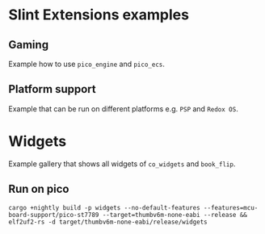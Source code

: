 # Slint Extensions examples

## Gaming

Example how to use `pico_engine` and `pico_ecs`.

## Platform support

Example that can be run on different platforms e.g. `PSP` and `Redox OS`.

# Widgets

Example gallery that shows all widgets of `co_widgets` and `book_flip`. 

## Run on pico

```cargo +nightly build -p widgets --no-default-features --features=mcu-board-support/pico-st7789 --target=thumbv6m-none-eabi --release && elf2uf2-rs -d target/thumbv6m-none-eabi/release/widgets```